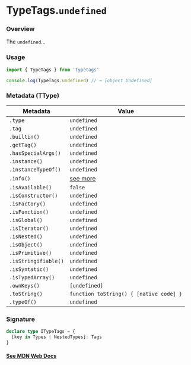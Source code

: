 # TypeTags.`undefined`

### Overview

The `undefined`...

### Usage

```js
import { TypeTags } from 'typetags'

console.log(TypeTags.undefined) // → [object Undefined]
```

### Metadata (TType)

| Metadata             | Value                                   |
| -------------------- | --------------------------------------- |
| `.type`              | `undefined`                             |
| `.tag`               | `undefined`                             |
| `.builtin()`         | `undefined`                             |
| `.getTag()`          | `undefined`                             |
| `.hasSpecialArgs()`  | `undefined`                             |
| `.instance()`        | `undefined`                             |
| `.instanceTypeOf()`  | `undefined`                             |
| `.info()`            | [see more]()                            |
| `.isAvailable()`     | `false`                                 |
| `.isConstructor()`   | `undefined`                             |
| `.isFactory()`       | `undefined`                             |
| `.isFunction()`      | `undefined`                             |
| `.isGlobal()`        | `undefined`                             |
| `.isIterator()`      | `undefined`                             |
| `.isNested()`        | `undefined`                             |
| `.isObject()`        | `undefined`                             |
| `.isPrimitive()`     | `undefined`                             |
| `.isStringifiable()` | `undefined`                             |
| `.isSyntatic()`      | `undefined`                             |
| `.isTypedArray()`    | `undefined`                             |
| `.ownKeys()`         | `[undefined]`                           |
| `.toString()`        | `function toString() { [native code] }` |
| `.typeOf()`          | `undefined`                             |

### Signature

```ts
declare type ITypeTags = {
  [key in Types | NestedTypes]: Tags
}
```

#### [See MDN Web Docs](https://developer.mozilla.org/en-US/docs/Web/API/AbortController)
